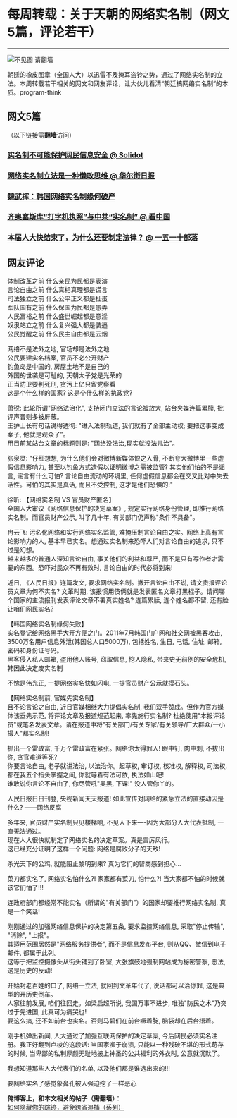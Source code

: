 # 每周转载：关于天朝的网络实名制（网文5篇，评论若干） 

-----

 ![不见图 请翻墙](//lh6.googleusercontent.com/1ReGKt7IKpCEfF7mZBGg11Bo1jbRJHJ1TFQ2eoAF0CjW49eJStjNq_fYVJLQ7qGxV67hOLyYbcIyxuZFGlOwHLlskLay0jERG1_ep-GaAMEpEsvjn0LIc9JRz_w)  
   
 朝廷的橡皮图章（全国人大）以迅雷不及掩耳盗铃之势，通过了网络实名制的立法。本周转载若干相关的网文和网友评论，让大伙儿看清“朝廷搞网络实名制”的本质。program-think  
   
 网文5篇
----

  
 （以下链接需**翻墙**访问）  
   
 ### [实名制不可能保护网民信息安全 @ Solidot](https://plus.google.com/113559088971921339544/posts/TwYp51Vpyfa)

  
 ### [网络实名制立法是一种懒政思维 @ 华尔街日报](https://plus.google.com/113559088971921339544/posts/49PjuzPJsNL)

  
 ### [魏武挥：韩国网络实名制缘何破产](https://plus.google.com/113559088971921339544/posts/akGmHRZGdtJ)

  
 ### [齐奥塞斯库“打字机执照”与中共“实名制” @ 看中国](https://plus.google.com/113559088971921339544/posts/PSfSg7f6M6Y)

  
 ### [本届人大快结束了，为什么还要制定法律？ @ 一五一十部落](https://plus.google.com/113559088971921339544/posts/Rw3cwwwo5qp)

  
 网友评论
----

  
 体制改革之前 什么亲民为民都是表演  
 言论自由之前 什么真相真理都是谎言  
 司法独立之前 什么公平正义都是扯蛋  
 军队国有之前 什么保国为民都是愚弄  
 人民富裕之前 什么盛世崛起都是意淫  
 奴隶站立之前 什么复兴强大都是装逼  
 公民觉醒之前 什么民主自由都是云烟  
   
 网络不是法外之地, 官场却是法外之地  
 公民要建实名档案, 官员不必公开财产  
 钓鱼岛是中国的, 房屋土地不是自己的  
 外国的世袭是可耻的, 天朝太子党是光荣的  
 正当防卫要判死刑, 贪污上亿只留党察看  
 这是个什么样的国家? 这是个什么样的执政党?   
   
 萧锐: 此轮所谓"网络法治化", 支持闭门立法的言论被放大, 站台央媒连篇累牍, 批评声音则多被屏蔽。  
 王护士长有句话说得透彻: "进入法制轨道, 我们就有了全部主动权; 要把这事变成案子, 他就是观众了”。  
 用目前某站台文章的标题则是: "网络没法治,现实就没法儿治"。  
   
 张泉灵: "仔细想想, 为什么他们会对微博新媒体恨之入骨, 不断夸大微博里一些虚假信息影响力, 甚至以钓鱼方式造假以证明微博之需被监管? 其实他们怕的不是谣言, 谣言有什么可怕? 言论自由流动的环境里, 任何虚假信息都会在交叉比对中失去活性。可怕的其实是真话, 而且不受控制, 这才是他们恐惧的!"  
   
 徐昕: 【网络实名制 VS 官员财产匿名】  
 全国人大审议《网络信息保护的决定草案》, 规定实行网络身份管理, 即推行网络实名制。而官员财产公示, 叫了几十年, 有关部门仍声称"条件不具备"。  
   
 冉云飞: 污名化网络和实行网络实名监管, 难掩压制言论自由之实。网络上真有言论影响力的人, 基本早已实名。想通过实名制来恐吓人们对言论自由的追求, 只不过是幻想。  
 越来越多的普通人深知言论自由, 事关他们的利益和尊严, 而不是只有写作者才需要的东西。恐吓对民众不再有效时, 言论自由的时代必将到来!  
   
 近日, 《人民日报》连篇发文, 要求网络实名制。撇开言论自由不说, 请文贵报评论员文章为何不实名? 文革时期, 该报惯用伎俩就是发表匿名文章打黑棍子。请问哪个国家的主流报刊发表评论文章不署真实姓名? 连篇累牍, 连个姓名都不留, 还有脸让咱们网民实名?  
   
 【韩国网络实名制缘何失败】  
 实名登记给网络黑手大开方便之门。2011年7月韩国门户网和社交网被黑客攻击, 3500万名用户信息外泄(韩国总人口5000万), 包括姓名, 生日, 电话, 住址, 邮箱, 密码和身份证号码。  
 黑客侵入私人邮箱, 盗用他人账号, 窃取信息, 挖人隐私, 带来史无前例的安全危机, 韩因此决定废实名制  
   
 不愧是伟光正, 一提网络实名快如闪电, 一提官员财产公示就摸石头。  
   
 【网络实名制前, 官媒先实名制】  
 且不论言论之自由, 近日官媒相继大力提倡实名制, 我们双手赞成。但作为官方媒体该垂先示范, 将评论文章及报道规范起来, 率先施行实名制? 杜绝使用"本报评论员"或笔名发表文章。请在报道中将"有关部门/有关专家/有关领导/广大群众/一小撮人"都实名制!  
   
 抓出一个雷政富, 千万个雷政富在紧张。网络你太得罪人! 眼中钉, 肉中刺, 不拔出你, 贪官难道等死?  
 你要言论自由, 老子就讲法治, 以法治你。起草权, 审订权, 核准权, 解释权, 司法权, 都在我五个指头掌握之间, 你就等着有法可依, 执法如山吧!  
 谁敢说你言论不自由了, 你尽管吼"奥黑, 下课!" 没人管你丫的。  
   
 人民日报日日刊登, 央视新闻天天报道! 如此宣传对网络的紧急立法的直接动因是什么? ——网络反腐  
   
 多年来, 官员财产实名制只见楼梯响, 不见人下来—-因为大部分人大代表抵制, 一直无法通过。  
 现在人大很快就制定了网络实名的决定草案。真是雷厉风行。  
 这已经充分证明了这样一个问题: 网络是腐败分子的天敌!  
   
 杀光天下的公鸡, 就能阻止黎明到来? 真为它们的智商感到担心...  
   
 菜刀都实名了, 网络实名怕什么?! 家家都有菜刀, 怕什么?! 当大家都不怕的时候就该它们怕了!!!  
   
 连政府部门都经常不能实名（所谓的"有关部门"）的国家却要推行网络实名制, 真是一个笑话!  
   
 刚刚通过的加强网络信息保护的决定第五条, 要求监控网络信息, 采取"停止传输", "消除", "上报"。  
 其适用范围居然是"网络服务提供者", 而不是信息发布平台, 则从QQ、微信到电子邮件, 都属于此列。  
 这等于把监控摄像头从街头铺到了卧室, 大张旗鼓地强制网站成为秘密警察, 恶法, 这是历史的反动!  
   
 开始封老百姓的口了, 网络一立法, 就回到文革年代了, 说话都可以治你罪, 这是典型的开历史倒车。  
 人家往前发展, 咱们往回走。如梁启超所说, 我国万事不进步, 唯独"防民之术"乃突过于先进国, 此真可为痛哭也!  
 要这么搞, 还不如前台也实名。否则马碧们在前台噘着腚, 脑袋却在后台捂着。  
   
 刚手机弹出新闻, 人大通过了加强互联网保护的决定草案, 今后网民必须实名注册。我正好翻到卢梭的这段话: 当国家濒于崩溃, 只能以一种残破不堪的形式苟存的时候, 当卑鄙的私利厚颜无耻地披上神圣的公共福利的外衣时, 公意就沉默了。  
   
 我想知道那些人大代表们的名单, 以及他们都是谁选出来的!!!  
   
 要网络实名了感觉象鼻孔被人强迫挖了一样恶心  
   
 **俺博客上，和本文相关的帖子（需翻墙）**：  
 [如何隐藏你的踪迹，避免跨省追捕（系列）](http://program-think.blogspot.com/2010/04/howto-cover-your-tracks-0.html) 